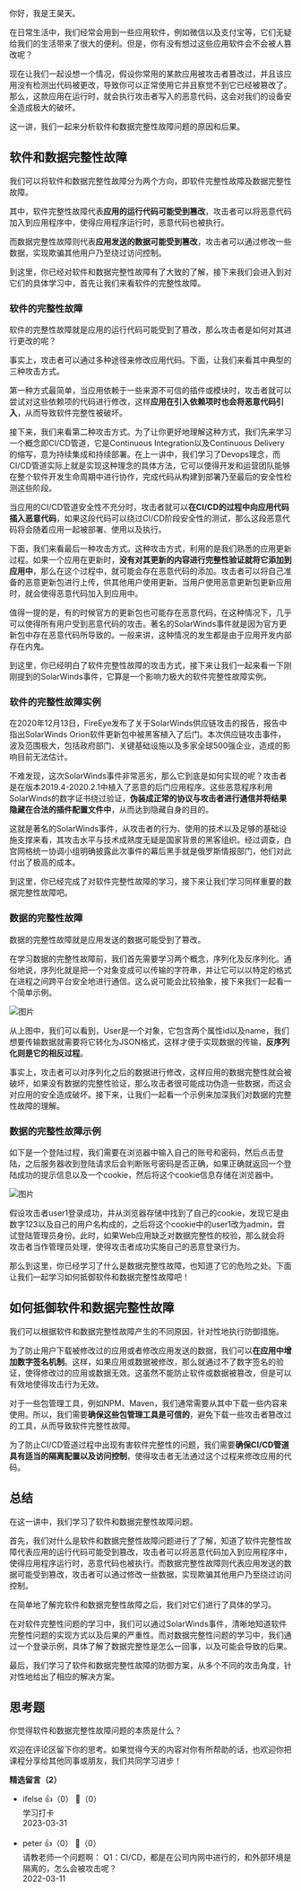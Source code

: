 你好，我是王昊天。

在日常生活中，我们经常会用到一些应用软件，例如微信以及支付宝等，它们无疑给我们的生活带来了很大的便利。但是，你有没有想过这些应用软件会不会被人篡改呢？

现在让我们一起设想一个情况，假设你常用的某款应用被攻击者篡改过，并且该应用没有检测出代码被更改，导致你可以正常使用它并且察觉不到它已经被篡改了。那么，这款应用在运行时，就会执行攻击者写入的恶意代码，这会对我们的设备安全造成极大的破坏。

这一讲，我们一起来分析软件和数据完整性故障问题的原因和后果。

## 软件和数据完整性故障

我们可以将软件和数据完整性故障分为两个方向，即软件完整性故障及数据完整性故障。

其中，软件完整性故障代表**应用的运行代码可能受到篡改**，攻击者可以将恶意代码加入到应用程序中，使得应用程序运行时，恶意代码也被执行。

而数据完整性故障则代表**应用发送的数据可能受到篡改**，攻击者可以通过修改一些数据，实现欺骗其他用户乃至绕过访问控制。

到这里，你已经对软件和数据完整性故障有了大致的了解，接下来我们会进入到对它们的具体学习中，首先让我们来看软件的完整性故障。

### 软件的完整性故障

软件的完整性故障就是应用的运行代码可能受到了篡改，那么攻击者是如何对其进行更改的呢？

事实上，攻击者可以通过多种途径来修改应用代码。下面，让我们来看其中典型的三种攻击方式。

第一种方式最简单，当应用依赖于一些来源不可信的插件或模块时，攻击者就可以尝试对这些依赖项的代码进行修改，这样**应用在引入依赖项时也会将恶意代码引入**，从而导致软件完整性被破坏。

接下来，我们来看第二种攻击方式。为了让你更好地理解这种方式，我们先来学习一个概念即CI/CD管道，它是Continuous Integration以及Continuous Delivery的缩写，意为持续集成和持续部署。在上一讲中，我们学习了Devops理念，而CI/CD管道实际上就是实现这种理念的具体方法，它可以使得开发和运营团队能够在整个软件开发生命周期中进行协作，完成代码从构建到部署乃至最后的安全性检测这些阶段。

当应用的CI/CD管道安全性不充分时，攻击者就可以**在CI/CD的过程中向应用代码插入恶意代码**，如果这段代码可以绕过CI/CD阶段安全性的测试，那么这段恶意代码将会随着应用一起被部署、使用以及执行。

下面，我们来看最后一种攻击方式。这种攻击方式，利用的是我们熟悉的应用更新过程。如果一个应用在更新时，**没有对其更新的内容进行完整性验证就将它添加到应用中**，那么在这个过程中，就可能会存在恶意代码的添加。攻击者可以将自己准备的恶意更新包进行上传，供其他用户使用更新。当用户使用恶意更新包更新应用时，就会使得恶意代码加入到应用中。

值得一提的是，有的时候官方的更新包也可能存在恶意代码，在这种情况下，几乎可以使得所有用户受到恶意代码的攻击。著名的SolarWinds事件就是因为官方更新包中存在恶意代码所导致的。一般来讲，这种情况的发生都是由于应用开发内部存在内鬼。

到这里，你已经明白了软件完整性故障的攻击方式，接下来让我们一起来看一下刚刚提到的SolarWinds事件，它算是一个影响力极大的软件完整性故障实例。

### 软件的完整性故障实例

在2020年12月13日，FireEye发布了关于SolarWinds供应链攻击的报告，报告中指出SolarWinds Orion软件更新包中被黑客植入了后门。本次供应链攻击事件，波及范围极大，包括政府部门、关键基础设施以及多家全球500强企业，造成的影响目前无法估计。

不难发现，这次SolarWinds事件非常恶劣，那么它到底是如何实现的呢？攻击者是在版本2019.4-2020.2.1中植入了恶意的后门应用程序。这些恶意程序利用SolarWinds的数字证书绕过验证，**伪装成正常的协议与攻击者进行通信并将结果隐藏在合法的插件配置文件中**，从而达到隐藏自身的目的。

这就是著名的SolarWinds事件，从攻击者的行为、使用的技术以及足够的基础设施支撑来看，其攻击水平与技术成熟度无疑是国家背景的黑客组织。经过调查，白宫网格统一协调小组明确披露此次事件的幕后黑手就是俄罗斯情报部门，他们对此付出了极高的成本。

到这里，你已经完成了对软件完整性故障的学习，接下来让我们学习同样重要的数据完整性故障吧。

### 数据的完整性故障

数据的完整性故障就是应用发送的数据可能受到了篡改。

在学习数据的完整性故障前，我们首先需要学习两个概念，序列化及反序列化。通俗地说，序列化就是把一个对象变成可以传输的字符串，并让它可以以特定的格式在进程之间跨平台安全地进行通信。这么说可能会比较抽象，接下来我们一起看一个简单示例。

![图片](https://static001.geekbang.org/resource/image/da/4a/daccfa26de869915fca54427757f2b4a.jpg?wh=1178x253)

从上图中，我们可以看到，User是一个对象，它包含两个属性id以及name，我们想要传输数据就需要将它转化为JSON格式，这样才便于实现数据的传输，**反序列化则是它的相反过程**。

事实上，攻击者可以对序列化之后的数据进行修改，这样应用的数据完整性就会被破坏，如果没有数据的完整性验证，那么攻击者很可能成功伪造一些数据，而这会对应用的安全造成破坏。接下来，让我们一起看一个示例来加深我们对数据的完整性故障的理解。

### 数据的完整性故障示例

如下是一个登陆过程，我们需要在浏览器中输入自己的账号和密码，然后点击登陆，之后服务器收到登陆请求后会判断账号密码是否正确，如果正确就返回一个登陆成功的提示信息以及一个cookie，然后将这个cookie信息存储在浏览器中。

![图片](https://static001.geekbang.org/resource/image/da/4a/daccfa26de869915fca54427757f2b4a.jpg?wh=1178x253)

假设攻击者user1登录成功，并从浏览器存储中找到了自己的cookie，发现它是由数字123以及自己的用户名构成的，之后将这个cookie中的user1改为admin，尝试登陆管理员身份。此时，如果Web应用缺乏对数据完整性的校验，那么就会将攻击者当作管理员处理，使得攻击者成功实施自己的恶意登录行为。

那么到这里，你已经学习了什么是数据完整性故障，也知道了它的危险之处。下面让我们一起学习如何抵御软件和数据完整性故障吧！

## 如何抵御软件和数据完整性故障

我们可以根据软件和数据完整性故障产生的不同原因，针对性地执行防御措施。

为了防止用户下载被修改过的应用或者修改应用发送的数据，我们可以**在应用中增加数字签名机制**。这样，如果应用或数据被修改，那么就通过不了数字签名的验证，使得修改过的应用或数据无效。这虽然不能防止软件或数据被篡改，但是可以有效地使得攻击行为无效。

对于一些包管理工具，例如NPM、Maven，我们通常需要从其中下载一些内容来使用。所以，我们需要**确保这些包管理工具是可信的**，避免下载一些攻击者篡改过的工具，从而导致软件完整性故障。

为了防止CI/CD管道过程中出现有害软件完整性的问题，我们需要**确保CI/CD管道具有适当的隔离配置以及访问控制**，使得攻击者无法通过这个过程来修改应用的代码。

## 总结

在这一讲中，我们学习了软件和数据完整性故障问题。

首先，我们对什么是软件和数据完整性故障问题进行了了解，知道了软件完整性故障代表应用的运行代码可能受到篡改，攻击者可以将恶意代码加入到应用程序中，使得应用程序运行时，恶意代码也被执行。而数据完整性故障则代表应用发送的数据可能受到篡改，攻击者可以通过修改一些数据，实现欺骗其他用户乃至绕过访问控制。

在简单地了解完软件和数据完整性故障之后，我们对它们进行了具体的学习。

在对软件完整性问题的学习中，我们可以通过SolarWinds事件，清晰地知道软件完整性问题的实现方式以及后果的严重性。而对数据完整性问题的学习中，我们通过一个登录示例，具体了解了数据完整性是怎么一回事，以及可能会导致的后果。

最后，我们学习了软件和数据完整性故障的防御方案，从多个不同的攻击角度，针对性地给出了相应的解决方案。

## 思考题

你觉得软件和数据完整性故障问题的本质是什么？

欢迎在评论区留下你的思考。如果觉得今天的内容对你有所帮助的话，也欢迎你把课程分享给其他同事或朋友，我们共同学习进步！
<div><strong>精选留言（2）</strong></div><ul>
<li><span>ifelse</span> 👍（0） 💬（0）<div>学习打卡</div>2023-03-31</li><br/><li><span>peter</span> 👍（0） 💬（0）<div>请教老师一个问题啊：
Q1：CI&#47;CD，都是在公司内网中进行的，和外部环境是隔离的，怎么会被攻击呢？</div>2022-03-11</li><br/>
</ul>
